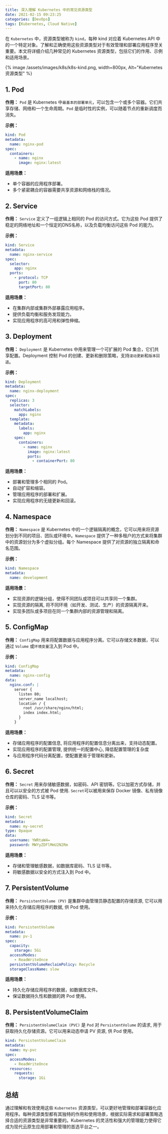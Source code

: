 ```yaml
---
title: 深入理解 Kubernetes 中的常见资源类型
date: 2021-02-15 09:23:25
categories: [DevOps]
tags: [Kubernetes, Cloud Native]
---
```


在 `Kubernetes` 中，资源类型被称为 `kind`，每种 kind 对应着 Kubernetes API 中的一个特定对象。了解和正确使用这些资源类型对于有效管理和部署应用程序至关重要。本文将详细介绍几种常见的 Kubernetes 资源类型，包括它们的作用、示例和适用场景。

{% image /assets/images/k8s/k8s-kind.png, width=800px, Alt="Kubernetes 资源类型" %}

## 1. Pod
**作用：**
`Pod` 是 Kubernetes 中`最基本的部署单元`，可以包含一个或多个容器。它们共享存储、网络和一个生命周期。`Pod` 是临时性的实例，可以随着节点的重新调度而消失。

**示例：**

``` yaml
kind: Pod
metadata:
  name: nginx-pod
spec:
  containers:
    - name: nginx
      image: nginx:latest
```

**适用场景：**

- 单个容器的应用程序部署。
- 多个紧密耦合的容器需要共享资源和网络栈的情况。

## 2. Service
**作用：**
`Service` 定义了一组逻辑上相同的 Pod 的访问方式。它为这些 Pod 提供了稳定的网络地址和一个恒定的DNS名称，以及负载均衡访问这些 Pod 的能力。

**示例：**

```yaml
kind: Service
metadata:
  name: nginx-service
spec:
  selector:
    app: nginx
  ports:
    - protocol: TCP
      port: 80
      targetPort: 80
```

**适用场景：**

- 在集群内部或集群外部暴露应用程序。
- 提供负载均衡和服务发现能力。
- 实现应用程序的高可用和弹性伸缩。

## 3. Deployment
**作用：**
`Deployment` 是 Kubernetes 中用来管理一个可扩展的 Pod 集合，它们共享配置。Deployment 控制 Pod 的创建、更新和删除策略，支持`滚动更新`和`版本回退`。

**示例：**

``` yaml
kind: Deployment
metadata:
  name: nginx-deployment
spec:
  replicas: 3
  selector:
    matchLabels:
      app: nginx
  template:
    metadata:
      labels:
        app: nginx
    spec:
      containers:
        - name: nginx
          image: nginx:latest
          ports:
            - containerPort: 80
```

**适用场景：**

- 部署和管理多个相同的 Pod。
- 自动扩容和缩容。
- 管理应用程序的部署和扩展。
- 实现应用程序的无缝更新和回滚。

## 4. Namespace
**作用：**
`Namespace` 是 Kubernetes 中的一个逻辑隔离的概念，它可以用来将资源划分到不同的项目、团队或环境中。`Namespace` 提供了一种多租户的方式来将集群中的资源划分为多个虚拟分组。每个 Namespace 提供了对资源的独立隔离和命名范围。

**示例：**

``` yaml
kind: Namespace
metadata:
  name: development
```

**适用场景：**

- 实现资源的逻辑分组，使得不同团队或项目可以共享同一个集群。
- 实现资源的隔离, 将不同环境（如开发、测试、生产）的资源隔离开来。
- 实现多团队或多项目在同一个集群内部的资源管理和隔离。

## 5. ConfigMap
**作用：**
`ConfigMap` 用来将配置数据与应用程序分离。它可以存储文本数据，可以通过 `Volume` 或`环境变量`注入到 Pod 中。

**示例：**

``` yaml
kind: ConfigMap
metadata:
  name: nginx-config
data:
  nginx.conf: |
    server {
      listen 80;
      server_name localhost;
      location / {
        root /usr/share/nginx/html;
        index index.html;
      }
    }
```

**适用场景：**

- 存储应用程序的配置信息, 将应用程序的配置信息分离出来，支持动态配置。
- 实现应用程序的配置管理, 提供统一的配置中心, 降低配置管理的复杂度
- 与应用程序代码分离配置，使配置更易于管理和更新。

## 6. Secret
**作用：**
`Secret` 用来存储敏感数据，如密码、API 密钥等。它以加密方式存储，并且可以以安全的方式被 Pod 使用. `Secret`可以被用来保存 Docker 镜像、私有镜像仓库的密码、TLS 证书等。

**示例：**

``` yaml
kind: Secret
metadata:
  name: my-secret
type: Opaque
data:
  username: YWRtaW4=
  password: MWYyZDFlMmU2N2Rm
```

**适用场景：**

- 存储和管理敏感数据，如数据库密码、TLS 证书等。
- 将敏感数据以安全的方式注入到 Pod 中。

## 7. PersistentVolume
**作用：**
`PersistentVolume (PV)` 是集群中由管理员静态配置的存储资源, 它可以用来持久化存储应用程序的数据, 供 Pod 使用。

**示例：**

``` yaml
kind: PersistentVolume
metadata:
  name: pv-1
spec:
  capacity:
    storage: 5Gi
  accessModes:
    - ReadWriteOnce
  persistentVolumeReclaimPolicy: Recycle
  storageClassName: slow
```

**适用场景：**

- 持久化存储应用程序的数据，如数据库文件。
- 保证数据持久性和数据的跨 Pod 使用。

## 8. PersistentVolumeClaim
**作用：**
`PersistentVolumeClaim (PVC)` 是 `Pod` 对 `PersistentVolume` 的请求, 用于获取持久化存储资源。它可以用来动态申请 PV 资源, 供 Pod 使用。

``` yaml
kind: PersistentVolumeClaim
metadata:
  name: my-pvc
spec:
  accessModes:
    - ReadWriteOnce
  resources:
    requests:
      storage: 1Gi
```

## 总结
通过理解和有效使用这些 `Kubernetes` 资源类型，可以更好地管理和部署容器化应用程序。每种资源类型都有其独特的作用和使用场景，根据实际需求和部署策略选择合适的资源类型是非常重要的。Kubernetes 的灵活性和强大的管理能力使得它成为现代云原生应用部署和管理的首选平台之一。
